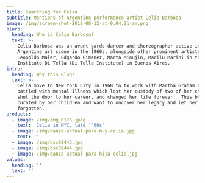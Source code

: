 ```yaml
---
title: Searching for Celia
subtitle: Mentions of Argentine performance artist Celia Barbosa
image: /img/screen-shot-2018-08-12-at-9.04.21-am.png
blurb:
  heading: Who is Celia Barbosa?
  text: >-
    Celia Barbosa was an avant garde dancer and choreographer active in the
    Argentine art scene in the 1960s, alongside other prominent artists such as
    Leopoldo Maler, Edgardo Gimenez, Marta Minujin, Marilu Marini in the
    Instituto Di Tella (Di Tella Institute) in Buenos Aires. 
intro:
  heading: Why this Blog?
  text: >-
    Celia move to New York City in 1968 to to work with Martha Graham and sadly
    battled with mental illness which lost her custody of two of her children,
    shut the door to her career, and changed her life forever.  This blog is
    curated by her children and want to uncover her legacy and let her not be
    forgotten.
products:
  - image: /img/img_0176.jpeg
    text: 'Celia in NYC, late ''60s'
  - image: /img/danza-actual-para-m-y-celia.jpg
    text: ''
  - image: /img/dsc09443.jpg
  - image: /img/dsc09444.jpg
  - image: /img/danza-actual-para-hija-celia.jpg
values:
  heading: ''
  text: ''
---
```


